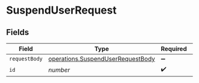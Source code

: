 # SuspendUserRequest


## Fields

| Field                                                                                         | Type                                                                                          | Required                                                                                      | Description                                                                                   |
| --------------------------------------------------------------------------------------------- | --------------------------------------------------------------------------------------------- | --------------------------------------------------------------------------------------------- | --------------------------------------------------------------------------------------------- |
| `requestBody`                                                                                 | [operations.SuspendUserRequestBody](../../../sdk/models/operations/suspenduserrequestbody.md) | :heavy_minus_sign:                                                                            | N/A                                                                                           |
| `id`                                                                                          | *number*                                                                                      | :heavy_check_mark:                                                                            | N/A                                                                                           |